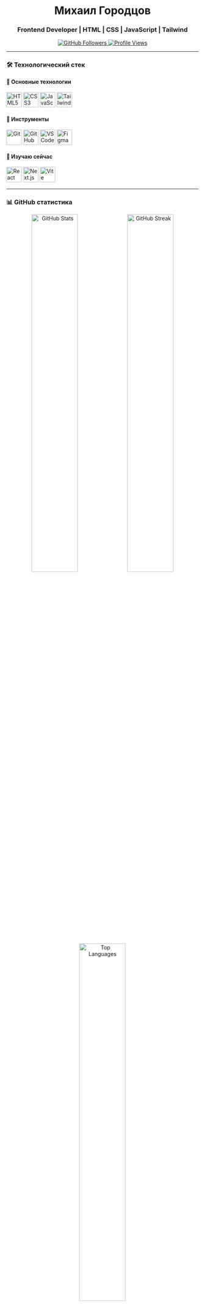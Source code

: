 <h1 align="center">Михаил Городцов</h1>
<h3 align="center">Frontend Developer | HTML | CSS | JavaScript | Tailwind</h3>

<div align="center">
  <a href="https://github.com/mgorodtsov?tab=followers">
    <img src="https://img.shields.io/github/followers/mgorodtsov?label=Followers&style=social" alt="GitHub Followers">
  </a>
  <a href="https://github.com/mgorodtsov/">
    <img src="https://komarev.com/ghpvc/?username=mgorodtsov&label=Profile+Views&color=blueviolet&style=flat" alt="Profile Views">
  </a>
</div>

---

### 🛠️ Технологический стек

#### 🔹 Основные технологии
<p>
  <img src="https://skillicons.dev/icons?i=html" alt="HTML5" title="HTML5" height="40">
  <img src="https://skillicons.dev/icons?i=css" alt="CSS3" title="CSS3" height="40">
  <img src="https://skillicons.dev/icons?i=js" alt="JavaScript" title="JavaScript" height="40">
  <img src="https://skillicons.dev/icons?i=tailwind" alt="Tailwind CSS" title="Tailwind CSS" height="40">
</p>

#### 🔹 Инструменты
<p>
  <img src="https://skillicons.dev/icons?i=git" alt="Git" title="Git" height="40">
  <img src="https://skillicons.dev/icons?i=github" alt="GitHub" title="GitHub" height="40">
  <img src="https://skillicons.dev/icons?i=vscode" alt="VS Code" title="VS Code" height="40">
  <img src="https://skillicons.dev/icons?i=figma" alt="Figma" title="Figma" height="40">
</p>

#### 🔹 Изучаю сейчас
<p>
  <img src="https://skillicons.dev/icons?i=react" alt="React" title="React" height="40">
  <img src="https://skillicons.dev/icons?i=nextjs" alt="Next.js" title="Next.js" height="40">
  <img src="https://skillicons.dev/icons?i=vite" alt="Vite" title="Vite" height="40">
</p>

---

### 📊 GitHub статистика

<p align="center">
  <img src="https://github-readme-stats.vercel.app/api?username=mgorodtsov&show_icons=true&theme=radical&hide_border=true" alt="GitHub Stats" width="49%">
  <img src="https://streak-stats.demolab.com/?user=mgorodtsov&theme=radical&hide_border=true" alt="GitHub Streak" width="49%">
  <img src="https://github-readme-stats.vercel.app/api/top-langs/?username=mgorodtsov&layout=compact&theme=radical&hide_border=true" alt="Top Languages" width="49%">
</p>

---

### 🏆 Лучшие проекты

#### 1. Современный лендинг
[![Код](https://img.shields.io/badge/Repository-181717?style=flat-square&logo=github&logoColor=white)](https://github.com/mgorodtsov/modern-landing)
[![Демо](https://img.shields.io/badge/Live_Demo-000000?style=flat-square&logo=vercel&logoColor=white)](https://modern-landing.vercel.app)

> **HTML5 | CSS3 | Tailwind | Адаптивный дизайн**

#### 2. Интерактивное приложение
[![Код](https://img.shields.io/badge/Repository-181717?style=flat-square&logo=github&logoColor=white)](https://github.com/mgorodtsov/interactive-app)
[![Демо](https://img.shields.io/badge/Live_Demo-000000?style=flat-square&logo=vercel&logoColor=white)](https://interactive-app.vercel.app)

> **JavaScript | LocalStorage API | Modern UI**

---

### 📈 Прогресс обучения

```text
JavaScript        ███████████████████░░ 85% 
React            ████████░░░░░░░░░░░░░ 40%
Tailwind CSS     ██████████████░░░░░░░ 70%
Алгоритмы        ████░░░░░░░░░░░░░░░░░ 25%
